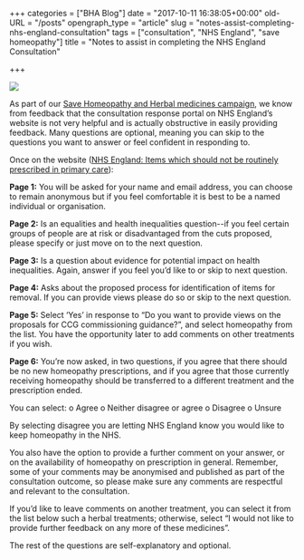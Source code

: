 +++
categories = ["BHA Blog"]
date = "2017-10-11 16:38:05+00:00"
old-URL = "/posts"
opengraph_type = "article"
slug = "notes-assist-completing-nhs-england-consultation"
tags = ["consultation", "NHS England", "save homeopathy"]
title = "Notes to assist in completing the NHS England Consultation"

+++

![](https://res.cloudinary.com/homeopathyuk/v1557403245/bha/complete-the-consultation-document-1024x536.jpg)

As part of our [Save Homeopathy and Herbal medicines campaign](http://localhost/bha-blog/save-homeopathy-herbal-medicine/), we know from feedback that the consultation response portal on NHS England’s website is not very helpful and is actually obstructive in easily providing feedback. Many questions are optional, meaning you can skip to the questions you want to answer or feel confident in responding to.

Once on the website ([NHS England: Items which should not be routinely prescribed in primary care](https://www.engage.england.nhs.uk/consultation/items-routinely-prescribed/consultation/intro/)):

**Page 1:** You will be asked for your name and email address, you can choose to remain anonymous but if you feel comfortable it is best to be a named individual or organisation.

**Page 2:** Is an equalities and health inequalities question--if you feel certain groups of people are at risk or disadvantaged from the cuts proposed, please specify or  just move on to the next question.

**Page 3:** Is a question about evidence for potential impact on health inequalities. Again, answer if you feel you’d like to or skip to next question.

**Page 4:** Asks about the proposed process for identification of items for removal.  If you can provide views please do so or skip to the next question.

**Page 5:** Select ‘Yes’ in response to “Do you want to provide views on the proposals for CCG commissioning guidance?”, and select homeopathy from the list. You have the opportunity later to add comments on other treatments if you wish.

**Page 6:** You’re now asked, in two questions, if you agree that there should be no new homeopathy prescriptions, and if you agree that those currently receiving homeopathy should be transferred to a different treatment and the prescription ended.

You can select:
o	Agree
o	Neither disagree or agree
o	Disagree
o	Unsure

By selecting disagree you are letting NHS England know you would like to keep homeopathy in the NHS.

You also have the option to provide a further comment on your answer, or on the availability of homeopathy on prescription in general. Remember, some of your comments may be anonymised and published as part of the consultation outcome, so please make sure any comments are respectful and relevant to the consultation.

If you’d like to leave comments on another treatment, you can select it from the list below such a herbal treatments; otherwise, select “I would not like to provide further feedback on any more of these medicines”.

The rest of the questions are self-explanatory and optional.
